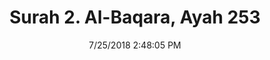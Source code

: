 ---
title       : "Surah 2. Al-Baqara, Ayah 253"
date        : 7/25/2018 2:48:05 PM
draft       : false
type        : "quran"
layout      : "compare"
BookCode    : "CMP"
SurahNumber : "2"
AyahNumber  : "253"
TotalAyah   : "286"
---